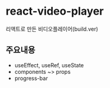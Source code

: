 # react-video-player
리액트로 만든 비디오플레이어(build.ver)

## 주요내용
  - useEffect, useRef, useState
  - components ~> props
  - progress-bar

